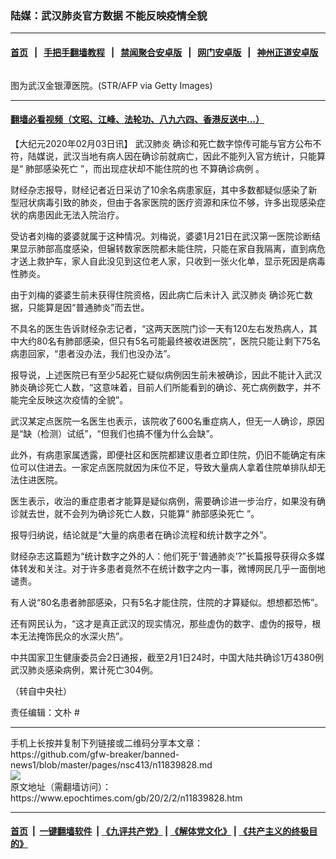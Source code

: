 ### 陆媒：武汉肺炎官方数据 不能反映疫情全貌
------------------------

#### [首页](https://github.com/gfw-breaker/banned-news1/blob/master/README.md) &nbsp;&nbsp;|&nbsp;&nbsp; [手把手翻墙教程](https://github.com/gfw-breaker/guides/wiki) &nbsp;&nbsp;|&nbsp;&nbsp; [禁闻聚合安卓版](https://github.com/gfw-breaker/bn-android) &nbsp;&nbsp;|&nbsp;&nbsp; [网门安卓版](https://github.com/oGate2/oGate) &nbsp;&nbsp;|&nbsp;&nbsp; [神州正道安卓版](https://github.com/SzzdOgate/update) 



<div><img alt="" class="aligncenter wp-post-image" src="https://i.epochtimes.com/assets/uploads/2020/01/GettyImages-1194364592-600x400-2.jpg"/>
<div class="red16 caption">
 <p>
  图为武汉金银潭医院。(STR/AFP via Getty Images)
 </p>
</div>
</div><hr/>

#### [翻墙必看视频（文昭、江峰、法轮功、八九六四、香港反送中...）](https://github.com/gfw-breaker/banned-news1/blob/master/pages/link3.md)

<div><p>
 【大纪元2020年02月03日讯】
 <ok href="https://www.epochtimes.com/gb/tag/%E6%AD%A6%E6%B1%89%E8%82%BA%E7%82%8E.html">
  武汉肺炎
 </ok>
 确诊和死亡数字惊传可能与官方公布不符，陆媒说，武汉当地有病人因在确诊前就病亡，因此不能列入官方统计，只能算是“
 <ok href="https://www.epochtimes.com/gb/tag/%E8%82%BA%E9%83%A8%E6%84%9F%E6%9F%93%E6%AD%BB%E4%BA%A1.html">
  肺部感染死亡
 </ok>
 ”，而出现症状却不能住院的也
 <ok href="https://www.epochtimes.com/gb/tag/%E4%B8%8D%E7%AE%97%E7%A1%AE%E8%AF%8A%E7%97%85%E4%BE%8B.html">
  不算确诊病例
 </ok>
 。
</p>
<p>
 财经杂志报导，财经记者近日采访了10余名病患家庭，其中多数都疑似感染了新型冠状病毒引致的肺炎，但由于各家医院的医疗资源和床位不够，许多出现感染症状的病患因此无法入院治疗。
</p>
<p>
 受访者刘梅的婆婆就属于这种情况。刘梅说，婆婆1月21日在武汉第一医院诊断结果显示肺部高度感染，但辗转数家医院都未能住院，只能在家自我隔离，直到病危才送上救护车，家人自此没见到这位老人家，只收到一张火化单，显示死因是病毒性肺炎。
</p>
<p>
 由于刘梅的婆婆生前未获得住院资格，因此病亡后未计入
 <ok href="https://www.epochtimes.com/gb/tag/%E6%AD%A6%E6%B1%89%E8%82%BA%E7%82%8E.html">
  武汉肺炎
 </ok>
 确诊死亡数据，只能算是因“普通肺炎”而去世。
</p>
<p>
 不具名的医生告诉财经杂志记者，“这两天医院门诊一天有120左右发热病人，其中大约80名有肺部感染，但只有5名可能最终被收进医院”，医院只能让剩下75名病患回家，“患者没办法，我们也没办法”。
</p>
<p>
 报导说，上述医院已有至少5起死亡疑似病例因生前未被确诊，因此不能计入武汉肺炎确诊死亡人数，“这意味着，目前人们所能看到的确诊、死亡病例数字，并不能完全反映这次疫情的全貌”。
</p>
<p>
 武汉某定点医院一名医生也表示，该院收了600名重症病人，但无一人确诊，原因是“缺（检测）试纸”，“但我们也搞不懂为什么会缺”。
</p>
<p>
 此外，有病患家属透露，即便社区和医院都建议患者立即住院，仍旧不能确定有床位可以住进去。一家定点医院就因为床位不足，导致大量病人拿着住院单排队却无法住进医院。
</p>
<p>
 医生表示，收治的重症患者才能算是疑似病例，需要确诊进一步治疗，如果没有确诊就去世，就不会列为确诊死亡人数，只能算“
 <ok href="https://www.epochtimes.com/gb/tag/%E8%82%BA%E9%83%A8%E6%84%9F%E6%9F%93%E6%AD%BB%E4%BA%A1.html">
  肺部感染死亡
 </ok>
 ”。
</p>
<p>
 报导归纳说，结论就是“大量的病患者在确诊流程和统计数字之外”。
</p>
<p>
 财经杂志这篇题为“统计数字之外的人：他们死于‘普通肺炎’?”长篇报导获得众多媒体转发和关注。对于许多患者竟然不在统计数字之内一事，微博网民几乎一面倒地谴责。
</p>
<p>
 有人说“80名患者肺部感染，只有5名才能住院，住院的才算疑似。想想都恐怖”。
</p>
<p>
 还有网民认为，“这才是真正武汉的现实情况，那些虚伪的数字、虚伪的报导，根本无法掩饰民众的水深火热”。
</p>
<p>
 中共国家卫生健康委员会2日通报，截至2月1日24时，中国大陆共确诊1万4380例武汉肺炎感染病例，累计死亡304例。
</p>
<p>
 （转自中央社）
</p>
<p>
 责任编辑：文朴 #
</p>
</div>
<hr/>
手机上长按并复制下列链接或二维码分享本文章：<br/>
https://github.com/gfw-breaker/banned-news1/blob/master/pages/nsc413/n11839828.md <br/>
<a href='https://github.com/gfw-breaker/banned-news1/blob/master/pages/nsc413/n11839828.md'><img src='https://github.com/gfw-breaker/banned-news1/blob/master/pages/nsc413/n11839828.md.png'/></a> <br/>
原文地址（需翻墙访问）：https://www.epochtimes.com/gb/20/2/2/n11839828.htm


------------------------
#### [首页](https://github.com/gfw-breaker/banned-news1/blob/master/README.md) &nbsp;|&nbsp; [一键翻墙软件](https://github.com/gfw-breaker/nogfw/blob/master/README.md) &nbsp;| [《九评共产党》](https://github.com/gfw-breaker/9ping.md/blob/master/README.md#九评之一评共产党是什么) | [《解体党文化》](https://github.com/gfw-breaker/jtdwh.md/blob/master/README.md) | [《共产主义的终极目的》](https://github.com/gfw-breaker/gczydzjmd.md/blob/master/README.md)


<img src='http://gfw-breaker.win/banned-news/pages/nsc413/n11839828.md' width='0px' height='0px'/>